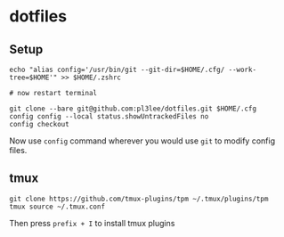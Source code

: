 # dotfiles
## Setup
```
echo "alias config='/usr/bin/git --git-dir=$HOME/.cfg/ --work-tree=$HOME'" >> $HOME/.zshrc

# now restart terminal

git clone --bare git@github.com:pl3lee/dotfiles.git $HOME/.cfg
config config --local status.showUntrackedFiles no
config checkout
```
Now use `config` command wherever you would use `git` to modify config files.

## tmux
```
git clone https://github.com/tmux-plugins/tpm ~/.tmux/plugins/tpm
tmux source ~/.tmux.conf
```
Then press `prefix + I` to install tmux plugins
